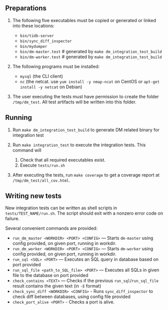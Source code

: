 
## Preparations

1. The following five executables must be copied or generated or linked into these locations:

    * `bin/tidb-server`
    * `bin/sync_diff_inspector`
    * `bin/mydumper`
    * `bin/dm-master.test` # generated by `make dm_integration_test_build`
    * `bin/dm-worker.test` # generated by `make dm_integration_test_build`

2. The following programs must be installed:

    * `mysql` (the CLI client)
    * `nc` (the netcat. use `yum install -y nmap-ncat` on CentOS or `apt-get install -y netcat` on Debian)

3. The user executing the tests must have permission to create the folder `/tmp/dm_test`. All test artifacts will be written into this folder.

## Running

1. Run `make dm_integration_test_build` to generate DM related binary for integration test

2. Run `make integration_test` to execute the integration tests. This command will

    1. Check that all required executables exist.
    2. Execute `tests/run.sh`

3. After executing the tests, run `make coverage` to get a coverage report at `/tmp/dm_test/all_cov.html`.

## Writing new tests

New integration tests can be written as shell scripts in `tests/TEST_NAME/run.sh`. The script should exit with a nonzero error code on failure.

Several convenient commands are provided:

* `run_dm_master <WORKDIR> <PORT> <CONFIG>` — Starts `dm-master` using config provided, on given port, running in workdir.
* `run_dm_worker <WORKDIR> <PORT> <CONFIG>` — Starts `dm-worker` using config provided, on given port, running in workdir.
* `run_sql <SQL> <PORT>` — Executes an SQL query in database based on port provided
* `run_sql_file <path_to_SQL_file> <PORT>` — Executes all SQLs in given file to the database on port provided
* `check_contains <TEXT>` — Checks if the previous `run_sql`/`run_sql_file` result contains the given text (in `-E` format)
* `check_sync_diff <WORKDIR> <CONFIG>` - Runs `sync_diff_inspector` to check diff between databases, using config file provided
* `check_port_alive <PORT>` - Checks a port is alive.

